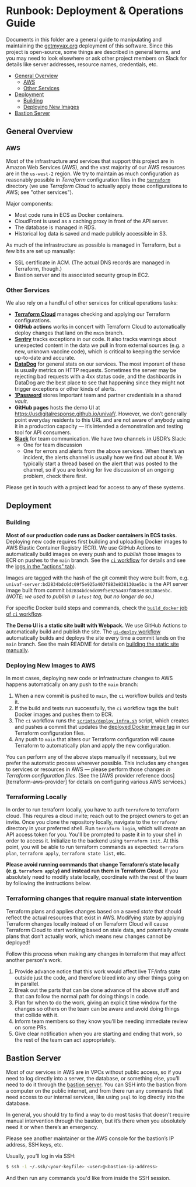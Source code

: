 # Runbook: Deployment & Operations Guide

Documents in this folder are a general guide to manipulating and maintaining the [getmyvax.org](https://getmyvax.org) deployment of this software. Since this project is open-source, some things are described in general terms, and you may need to look elsewhere or ask other project members on Slack for details like server addresses, resource names, credentials, etc.

- [General Overview](#general-overview)
    - [AWS](#aws)
    - [Other Services](#other-services)
- [Deployment](#deployment)
    - [Building](#building)
    - [Deploying New Images](#deploying-new-images-to-aws)
- [Bastion Server](#bastion-server)


## General Overview

### AWS

Most of the infrastructure and services that support this project are in Amazon Web Services (AWS), and the vast majority of our AWS resources are in the `us-west-2` region. We try to maintain as much configuration as reasonably possible in *Terraform* configuration files in the [`terraform`](../../terraform) directory (we use *Terraform Cloud* to actually apply those configurations to AWS; see "other services").

Major components:

- Most code runs in ECS as Docker containers.
- CloudFront is used as a caching proxy in front of the API server.
- The database is managed in RDS.
- Historical log data is saved and made publicly accessible in S3.

As much of the infrastructure as possible is managed in Terraform, but a few bits are set up manually:

- SSL certificate in ACM. (The actual DNS records are managed in Terraform, though.)
- Bastion server and its associated security group in EC2.


### Other Services

We also rely on a handful of other services for critical operations tasks:

- **[Terraform Cloud][terraform-cloud]** manages checking and applying our Terraform configurations.
- **GitHub actions** works in concert with Terraform Cloud to automatically deploy changes that land on the `main` branch.
- **[Sentry][sentry]** tracks exceptions in our code. It also tracks warnings about unexpected content in the data we pull in from external sources (e.g. a new, unknown vaccine code), which is critical to keeping the service up-to-date and accurate.
- **[DataDog][]** for general stats on our services. The most imporant of these is usually metrics on HTTP requests. Sometimes the server may be rejecting bad requests with a 4xx status code, and the dashboards in DataDog are the best place to see that happening since they might not trigger exceptions or other kinds of alerts.
- **[1Password][1pw]** stores Important team and partner credentials in a shared *vault*.
- **GitHub pages** hosts the demo UI at https://usdigitalresponse.github.io/univaf/. However, we don’t generally point everyday residents to this URL and are not aware of anybody using it in a production capacity — it’s intended a demonstration and testing tool for API consumers.
- **[Slack][slack-usdr]** for team communication. We have two channels in USDR’s Slack:
    - One for team discussion
    - One for errors and alerts from the above services. When there’s an incident, the alerts channel is usually how we find out about it. We typically start a thread based on the alert that was posted to the channel, so if you are looking for live discussion of an ongoing problem, check there first.

Please get in touch with a project lead for access to any of these systems.


## Deployment

### Building

**Most of our production code runs as Docker containers in ECS tasks.** Deploying new code requires first building and uploading Docker images to AWS Elastic Container Registry (ECR). We use GitHub Actions to automatically build images on every push and to *publish* those images to ECR on pushes to the `main` branch. See the [`ci` workflow][workflow-ci] for details and see the [logs in the "actions" tab][workflow-ci-runs]).

Images are tagged with the hash of the git commit they were built from, e.g. `univaf-server:bd2834bdc6dc09f5e925a407f883e838130ae5bc` is the API server image built from commit `bd2834bdc6dc09f5e925a407f883e838130ae5bc`. *(NOTE: we used to publish a `latest` tag, but no longer do so.)*

For specific Docker build steps and commands, check the [`build_docker` job of `ci` workflow][workflow-ci].

**The Demo UI is a static site built with Webpack.** We use GitHub Actions to automatically build and publish the site. The [`ui-deploy` workflow][workflow-ui-deploy] automatically builds and deploys the site every time a commit lands on the `main` branch. See the main README for details on [building the static site manually](../../README.md#building-and-viewing-the-ui).


### Deploying New Images to AWS

In most cases, deploying new code or infrastructure changes to AWS happens automatically on any push to the `main` branch:

1. When a new commit is pushed to `main`, the `ci` workflow builds and tests it.
2. If the build and tests run successfully, the `ci` workflow tags the built Docker images and pushes them to ECR.
3. The `ci` workflow runs the [`scripts/deploy_infra.sh`](../../scripts/deploy_infra.sh) script, which creates and pushes a commit that updates the [deployed Docker image tag](../../terraform/server_deploy.tf.json) in our Terraform configuration files.
4. Any push to `main` that alters our Terraform configuration will cause Terraform to automatically plan and apply the new configuration.

You can perform any of the above steps manually if necessary, but we prefer the automatic process wherever possible. This includes any changes to services or resources in AWS — please perform those changes *in Terraform configuration files*. (See the [AWS provider reference docs][terraform-aws-provider] for details on configuring various AWS services.)

### Terraforming Locally

In order to run terraform locally, you have to auth `terraform` to terraform cloud. This requires a cloud invite; reach out to the project owners to get an invite. Once you clone the repository locally, navigate to the `terraform/` directory in your preferred shell. Run `terraform login`, which will create an API access token for you. You'll be prompted to paste it in to your shell in order to access it. Initialize to the backend using `terraform init`. At this point, you will be able to run terraform commands as expected: `terraform plan`, `terraform apply`, `terraform state list`, etc.

**Please avoid running commands that change Terraform’s state locally (e.g. `terraform apply`) and instead run them in Terraform Cloud.** If you absolutely need to modify state locally, coordinate with the rest of the team by following the instructions below.

### Terraforming changes that require manual state intervention

Terraform plans and applies changes based on a saved *state* that should reflect the actual resources that exist in AWS. Modifying state by applying Terraform changes locally instead of on Terraform Cloud will cause Terraform Cloud to start working based on stale data, and potentially create plans that don’t actually work, which means new changes cannot be deployed!

Follow this process when making any changes in terraform that may affect another person's work.

1. Provide advance notice that this work would affect live TF/infra state outside just the code, and therefore bleed into any other things going on in parallel.
2. Break out the parts that can be done advance of the above stuff and that can follow the normal path for doing things in code.
3. Plan for when to do the work, giving an explicit time window for the changes so others on the team can be aware and avoid doing things that collide with it.
4. Inform team members so they know you’ll be needing immediate review on some PRs.
5. Give clear notification when you are starting and ending that work, so the rest of the team can act appropriately.


## Bastion Server

Most of our services in AWS are in VPCs without public access, so if you need to log directly into a server, the database, or something else, you’ll need to do it through the [bastion server][bastion-server]. You can SSH into the bastion from a computer on the public internet, and from there run any commands that need access to our internal services, like using `psql` to log directly into the database.

In general, you should try to find a way to do most tasks that doesn't require manual intervention through the bastion, but it’s there when you absolutely need it or when there’s an emergency.

Please see another maintainer or the AWS console for the bastion’s IP address, SSH keys, etc.

Usually, you’ll log in via SSH:

```sh
$ ssh -i ~/.ssh/<your-keyfile> <user>@<bastion-ip-address>
```

And then run any commands you'd like from inside the SSH session.


[terraform-cloud]: https://app.terraform.io/
[sentry]: https://sentry.io/
[datadog]: https://www.datadoghq.com/
[1pw]: https://1password.com/
[slack-usdr]: https://usdigitalresponse.slack.com/
[bastion-server]: https://en.wikipedia.org/wiki/Bastion_host
[workflow-ci]: ../../.github/workflows/ci.yml
[workflow-ci-runs]: https://github.com/usdigitalresponse/univaf/actions/workflows/ci.yml
[workflow-ui-deploy]: ../../.github/workflows/ui-deploy.yml
